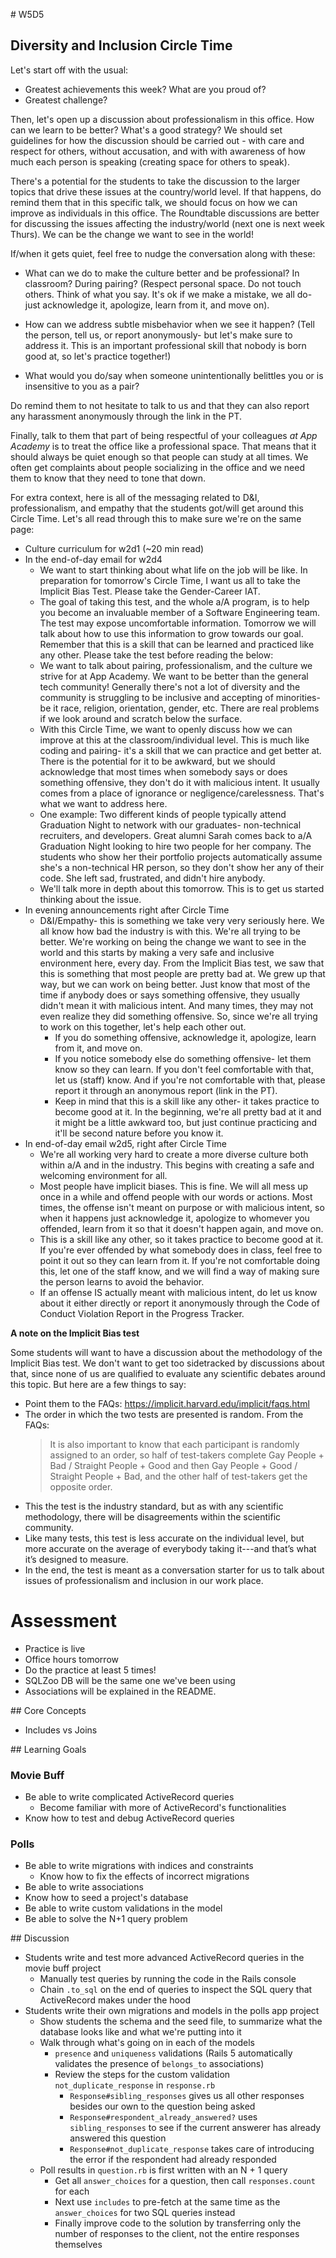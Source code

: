 # W5D5

## Diversity and Inclusion Circle Time

Let's start off with the usual:

- Greatest achievements this week? What are you proud of?
- Greatest challenge?

Then, let's open up a discussion about professionalism in this office. How can we learn to be better? What's a good strategy? We should set guidelines for how the discussion should be carried out - with care and respect for others, without accusation, and with with awareness of how much each person is speaking (creating space for others to speak).

There's a potential for the students to take the discussion to the larger topics that drive these issues at the country/world level. If that happens, do remind them that in this specific talk, we should focus on how we can improve as individuals in this office. The Roundtable discussions are better for discussing the issues affecting the industry/world (next one is next week Thurs). We can be the change we want to see in the world!

If/when it gets quiet, feel free to nudge the conversation along with these:

- What can we do to make the culture better and be professional? In classroom? During pairing? (Respect personal space. Do not touch others. Think of what you say. It's ok if we make a mistake, we all do- just acknowledge it, apologize, learn from it, and move on).

- How can we address subtle misbehavior when we see it happen? (Tell the person, tell us, or report anonymously- but let's make sure to address it. This is an important professional skill that nobody is born good at, so let's practice together!)

- What would you do/say when someone unintentionally belittles you or is insensitive to you as a pair?

Do remind them to not hesitate to talk to us and that they can also report any harassment anonymously through the link in the PT.

Finally, talk to them that part of being respectful of your colleagues _at App Academy_ is to treat the office like a professional space. That means that it should always be quiet enough so that people can study at all times. We often get complaints about people socializing in the office and we need them to know that they need to tone that down.

For extra context, here is all of the messaging related to D&I, professionalism, and empathy that the students got/will get around this Circle Time. Let's all read through this to make sure we're on the same page:

- Culture curriculum for w2d1 (~20 min read)
- In the end-of-day email for w2d4
  - We want to start thinking about what life on the job will be like. In preparation for tomorrow's Circle Time, I want us all to take the Implicit Bias Test. Please take the Gender-Career IAT.
  - The goal of taking this test, and the whole a/A program, is to help you become an invaluable member of a Software Engineering team.
    The test may expose uncomfortable information. Tomorrow we will talk about how to use this information to grow towards our goal. Remember that this is a skill that can be learned and practiced like any other.
    Please take the test before reading the below:
  - We want to talk about pairing, professionalism, and the culture we strive for at App Academy. We want to be better than the general tech community! Generally there's not a lot of diversity and the community is struggling to be inclusive and accepting of minorities- be it race, religion, orientation, gender, etc. There are real problems if we look around and scratch below the surface.
  - With this Circle Time, we want to openly discuss how we can improve at this at the classroom/individual level. This is much like coding and pairing- it's a skill that we can practice and get better at. There is the potential for it to be awkward, but we should acknowledge that most times when somebody says or does something offensive, they don't do it with malicious intent. It usually comes from a place of ignorance or negligence/carelessness. That's what we want to address here.
  - One example: Two different kinds of people typically attend Graduation Night to network with our graduates- non-technical recruiters, and developers. Great alumni Sarah comes back to a/A Graduation Night looking to hire two people for her company. The students who show her their portfolio projects automatically assume she's a non-technical HR person, so they don't show her any of their code. She left sad, frustrated, and didn't hire anybody.
  - We'll talk more in depth about this tomorrow. This is to get us started thinking about the issue.
- In evening announcements right after Circle Time
  - D&I/Empathy- this is something we take very very seriously here. We all know how bad the industry is with this. We're all trying to be better. We're working on being the change we want to see in the world and this starts by making a very safe and inclusive environment here, every day. From the Implicit Bias test, we saw that this is something that most people are pretty bad at. We grew up that way, but we can work on being better. Just know that most of the time if anybody does or says something offensive, they usually didn't mean it with malicious intent. And many times, they may not even realize they did something offensive. So, since we're all trying to work on this together, let's help each other out.
    - If you do something offensive, acknowledge it, apologize, learn from it, and move on.
    - If you notice somebody else do something offensive- let them know so they can learn. If you don't feel comfortable with that, let us (staff) know. And if you're not comfortable with that, please report it through an anonymous report (link in the PT).
    - Keep in mind that this is a skill like any other- it takes practice to become good at it. In the beginning, we're all pretty bad at it and it might be a little awkward too, but just continue practicing and it'll be second nature before you know it.
- In end-of-day email w2d5, right after Circle Time
  - We're all working very hard to create a more diverse culture both within a/A and in the industry. This begins with creating a safe and welcoming environment for all.
  - Most people have implicit biases. This is fine. We will all mess up once in a while and offend people with our words or actions. Most times, the offense isn't meant on purpose or with malicious intent, so when it happens just acknowledge it, apologize to whomever you offended, learn from it so that it doesn't happen again, and move on.
  - This is a skill like any other, so it takes practice to become good at it.
    If you're ever offended by what somebody does in class, feel free to point it out so they can learn from it. If you're not comfortable doing this, let one of the staff know, and we will find a way of making sure the person learns to avoid the behavior.
  - If an offense IS actually meant with malicious intent, do let us know about it either directly or report it anonymously through the Code of Conduct Violation Report in the Progress Tracker.

**A note on the Implicit Bias test**

Some students will want to have a discussion about the methodology of the Implicit Bias test. We don't want to get too sidetracked by discussions about that, since none of us are qualified to evaluate any scientific debates around this topic. But here are a few things to say:

- Point them to the FAQs: https://implicit.harvard.edu/implicit/faqs.html
- The order in which the two tests are presented is random. From the FAQs:
  > It is also important to know that each participant is randomly assigned to an order, so half of test-takers complete Gay People + Bad / Straight People + Good and then Gay People + Good / Straight People + Bad, and the other half of test-takers get the opposite order.
- This the test is the industry standard, but as with any scientific methodology, there will be disagreements within the scientific community.
- Like many tests, this test is less accurate on the individual level, but more accurate on the average of everybody taking it---and that’s what it’s designed to measure.
- In the end, the test is meant as a conversation starter for us to talk about issues of professionalism and inclusion in our work place.

# Assessment
- Practice is live
- Office hours tomorrow 
- Do the practice at least 5 times! 
- SQLZoo DB will be the same one we've been using
- Associations will be explained in the README.

## Core Concepts

- Includes vs Joins

## Learning Goals

### Movie Buff

- Be able to write complicated ActiveRecord queries
  - Become familiar with more of ActiveRecord's functionalities
- Know how to test and debug ActiveRecord queries

### Polls

- Be able to write migrations with indices and constraints
  - Know how to fix the effects of incorrect migrations
- Be able to write associations
- Know how to seed a project's database
- Be able to write custom validations in the model
- Be able to solve the N+1 query problem

## Discussion

- Students write and test more advanced ActiveRecord queries in the movie buff project
  - Manually test queries by running the code in the Rails console
  - Chain `.to_sql` on the end of queries to inspect the SQL query that ActiveRecord makes under the hood
- Students write their own migrations and models in the polls app project
  - Show students the schema and the seed file, to summarize what the database looks like and what we're putting into it
  - Walk through what's going on in each of the models
    - `presence` and `uniqueness` validations (Rails 5 automatically validates the presence of `belongs_to` associations)
    - Review the steps for the custom validation `not_duplicate_response` in `response.rb`
      - `Response#sibling_responses` gives us all other responses besides our own to the question being asked
      - `Response#respondent_already_answered?` uses `sibling_responses` to see if the current answerer has already answered this question
      - `Response#not_duplicate_response` takes care of introducing the error if the respondent had already responded
  - Poll results in `question.rb` is first written with an N + 1 query
    - Get all `answer_choices` for a question, then call `responses.count` for each
    - Next use `includes` to pre-fetch at the same time as the `answer_choices` for two SQL queries instead
    - Finally improve code to the solution by transferring only the number of responses to the client, not the entire responses themselves




